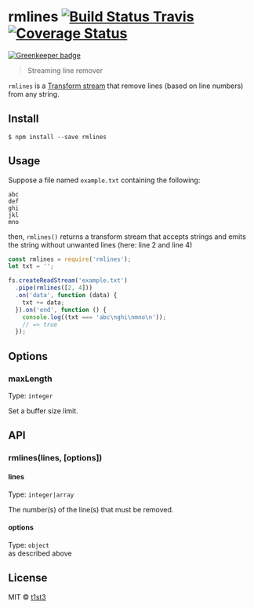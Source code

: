 # rmlines [![Build Status Travis](https://travis-ci.org/t1st3/rmlines.svg?branch=master)](https://travis-ci.org/t1st3/rmlines) [![Coverage Status](https://coveralls.io/repos/github/t1st3/rmlines/badge.svg?branch=master)](https://coveralls.io/github/t1st3/rmlines?branch=master)

[![Greenkeeper badge](https://badges.greenkeeper.io/t1st3/rmlines.svg)](https://greenkeeper.io/)

> Streaming line remover

`rmlines` is a [Transform stream](https://nodejs.org/api/stream.html#stream_duplex_and_transform_streams) that remove lines (based on line numbers) from any string.


## Install

```
$ npm install --save rmlines
```


## Usage

Suppose a file named `example.txt` containing the following:

```
abc
def
ghi
jkl
mno
```

then, `rmlines()` returns a transform stream that accepts strings and emits the string without unwanted lines (here: line 2 and line 4)

```js
const rmlines = require('rmlines');
let txt = '';

fs.createReadStream('example.txt')
  .pipe(rmlines([2, 4]))
  .on('data', function (data) {
    txt += data;
  }).on('end', function () {
    console.log((txt === 'abc\nghi\nmno\n'));
    // => true
  });
```

## Options

### maxLength

Type: `integer`

Set a buffer size limit.


## API

### rmlines(lines, [options])

#### lines

Type: `integer|array`

The number(s) of the line(s) that must be removed.

#### options

Type: `object`<br>
as described above


## License

MIT © [t1st3](https://t1st3.com)
